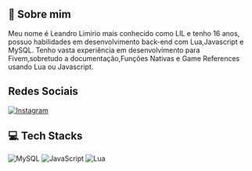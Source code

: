 ## 👀 Sobre mim
Meu nome é Leandro Limirio mais conhecido como LIL e tenho 16 anos, possuo habilidades em desenvolvimento back-end com Lua,Javascript e MySQL.
Tenho vasta experiência em desenvolvimento para Fivem,sobretudo a documentação,Funções Nativas e Game References usando Lua ou Javascript.

## Redes Sociais
[![Instagram](https://img.shields.io/badge/Instagram-E4405F?style=for-the-badge&logo=instagram&logoColor=white)](https://www.instagram.com/notlimirio/)

## 💻 Tech Stacks
![MySQL](https://img.shields.io/badge/mysql-%2300f.svg?style=for-the-badge&logo=mysql&logoColor=white) 
![JavaScript](https://img.shields.io/badge/javascript-%23323330.svg?style=for-the-badge&logo=javascript&logoColor=%23F7DF1E) 
![Lua](https://img.shields.io/badge/lua-%232C2D72.svg?style=for-the-badge&logo=lua&logoColor=white) 



